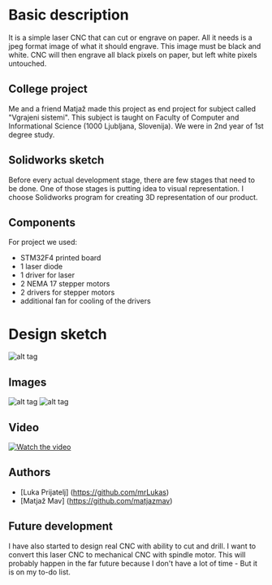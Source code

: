 # Basic description
It is a simple laser CNC that can cut or engrave on paper. All it needs is a jpeg format image of what it should engrave. This image must be black and white. CNC will then engrave all black pixels on paper, but left white pixels untouched. 

## College project
Me and a friend Matjaž made this project as end project for subject called "Vgrajeni sistemi". This subject is taught on Faculty of Computer and Informational Science (1000 Ljubljana, Slovenija). We were in 2nd year of 1st degree study. 

## Solidworks sketch
Before every actual development stage, there are few stages that need to be done. One of those stages is putting idea to visual representation. I choose Solidworks program for creating 3D representation of our product. 

## Components
For project we used:
- STM32F4 printed board
- 1 laser diode
- 1 driver for laser
- 2 NEMA 17 stepper motors
- 2 drivers for stepper motors 
- additional fan for cooling of the drivers

# Design sketch
![alt tag](https://raw.githubusercontent.com/mrLukas/Laser-CNC/master/Pictures/Design.png)

## Images
![alt tag](https://raw.githubusercontent.com/mrLukas/Laser-CNC/master/Pictures/IMAG0582.jpg)
![alt tag](https://raw.githubusercontent.com/mrLukas/Laser-CNC/master/Pictures/IMAG0588.jpg)

## Video
[![Watch the video](https://img.youtube.com/vi/07j5fcle0Pc/hqdefault.jpg)](https://youtu.be/07j5fcle0Pc)

## Authors
- [Luka Prijatelj] (https://github.com/mrLukas)
- [Matjaž Mav] (https://github.com/matjazmav)

## Future development
I have also started to design real CNC with ability to cut and drill. I want to convert this laser CNC to mechanical CNC with spindle motor. This will probably happen in the far future because I don't have a lot of time - But it is on my to-do list.
